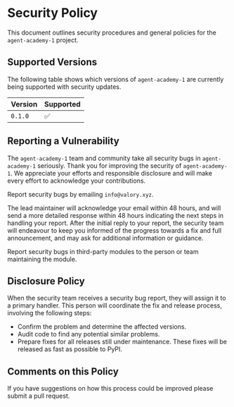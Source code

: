 # Security Policy

This document outlines security procedures and general policies for the `agent-academy-1` project.

## Supported Versions

The following table shows which versions of `agent-academy-1` are currently being supported with security updates.

| Version | Supported          |
| ------- | ------------------ |
| `0.1.0` | :white_check_mark: |

## Reporting a Vulnerability

The `agent-academy-1` team and community take all security bugs in `agent-academy-1` seriously. Thank you for improving the security of `agent-academy-1`. We appreciate your efforts and responsible disclosure and will make every effort to acknowledge your contributions.

Report security bugs by emailing `info@valory.xyz`.

The lead maintainer will acknowledge your email within 48 hours, and will send a more detailed response within 48 hours indicating the next steps in handling your report. After the initial reply to your report, the security team will endeavour to keep you informed of the progress towards a fix and full announcement, and may ask for additional information or guidance.

Report security bugs in third-party modules to the person or team maintaining the module.

## Disclosure Policy

When the security team receives a security bug report, they will assign it to a primary handler. This person will coordinate the fix and release process, involving the following steps:

- Confirm the problem and determine the affected versions.
- Audit code to find any potential similar problems.
- Prepare fixes for all releases still under maintenance. These fixes will be released as fast as possible to PyPI.

## Comments on this Policy

If you have suggestions on how this process could be improved please submit a pull request.
